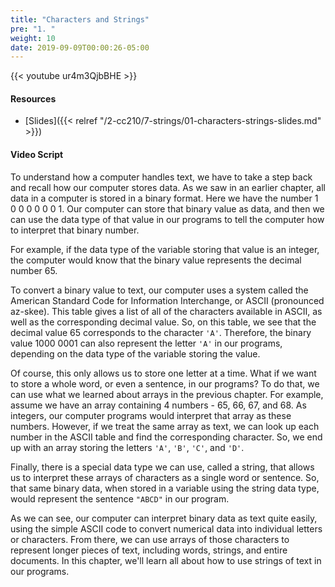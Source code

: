 ```yaml
---
title: "Characters and Strings"
pre: "1. "
weight: 10
date: 2019-09-09T00:00:26-05:00
---
```


{{< youtube ur4m3QjbBHE >}}

#### Resources

* [Slides]({{< relref "/2-cc210/7-strings/01-characters-strings-slides.md" >}})

#### Video Script

To understand how a computer handles text, we have to take a step back and recall how our computer stores data. As we saw in an earlier chapter, all data in a computer is stored in a binary format. Here we have the number 1 0 0 0   0 0 0 1. Our computer can store that binary value as data, and then we can use the data type of that value in our programs to tell the computer how to interpret that binary number.

For example, if the data type of the variable storing that value is an integer, the computer would know that the binary value represents the decimal number 65.

To convert a binary value to text, our computer uses a system called the American Standard Code for Information Interchange, or ASCII (pronounced az-skee). This table gives a list of all of the characters available in ASCII, as well as the corresponding decimal value. So, on this table, we see that the decimal value 65 corresponds to the character `'A'`. Therefore, the binary value 1000 0001 can also represent the letter `'A'` in our programs, depending on the data type of the variable storing the value.

Of course, this only allows us to store one letter at a time. What if we want to store a whole word, or even a sentence, in our programs? To do that, we can use what we learned about arrays in the previous chapter. For example, assume we have an array containing 4 numbers - 65, 66, 67, and 68. As integers, our computer programs would interpret that array as these numbers. However, if we treat the same array as text, we can look up each number in the ASCII table and find the corresponding character. So, we end up with an array storing the letters `'A'`, `'B'`, `'C'`, and `'D'`.

Finally, there is a special data type we can use, called a string, that allows us to interpret these arrays of characters as a single word or sentence. So, that same binary data, when stored in a variable using the string data type, would represent the sentence `"ABCD"` in our program.

As we can see, our computer can interpret binary data as text quite easily, using the simple ASCII code to convert numerical data into individual letters or characters. From there, we can use arrays of those characters to represent longer pieces of text, including words, strings, and entire documents. In this chapter, we'll learn all about how to use strings of text in our programs.
